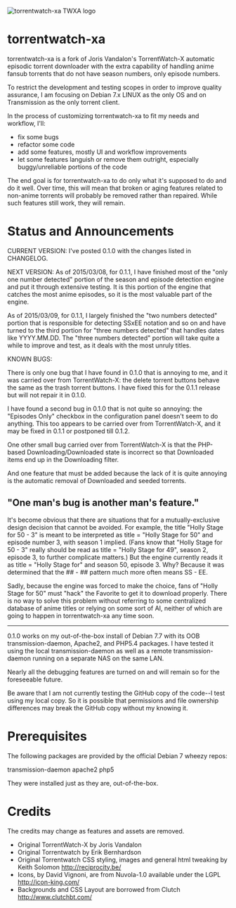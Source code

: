 ![torrentwatch-xa TWXA logo](http://silverlakecorp.com/torrentwatch-xa/torrentwatch-xa-logo144.png)

torrentwatch-xa
===============

torrentwatch-xa is a fork of Joris Vandalon's TorrentWatch-X automatic episodic torrent downloader with the extra capability of handling anime fansub torrents that do not have season numbers, only episode numbers.

To restrict the development and testing scopes in order to improve quality assurance, I am focusing on Debian 7.x LINUX as the only OS and on Transmission as the only torrent client.

In the process of customizing torrentwatch-xa to fit my needs and workflow, I'll:

- fix some bugs
- refactor some code
- add some features, mostly UI and workflow improvements
- let some features languish or remove them outright, especially buggy/unreliable portions of the code
 
The end goal is for torrentwatch-xa to do only what it's supposed to do and do it well. Over time, this will mean that broken or aging features related to non-anime torrents will probably be removed rather than repaired. While such features still work, they will remain.

Status and Announcements
===============

CURRENT VERSION: I've posted 0.1.0 with the changes listed in CHANGELOG.

NEXT VERSION: As of 2015/03/08, for 0.1.1, I have finished most of the "only one number detected" portion of the season and episode detection engine and put it through extensive testing.
It is this portion of the engine that catches the most anime episodes, so it is the most valuable part of the engine.

As of 2015/03/09, for 0.1.1, I largely finished the "two numbers detected" portion that is responsible for detecting SSxEE notation and so on and have turned to the third portion for "three numbers detected" that handles dates like YYYY.MM.DD. The "three numbers detected" portion will take quite a while to improve and test, as it deals with the most unruly titles.

KNOWN BUGS:

There is only one bug that I have found in 0.1.0 that is annoying to me, and it was carried over from TorrentWatch-X: the delete torrent buttons behave the same as the trash torrent buttons. I have fixed this for the 0.1.1 release but will not repair it in 0.1.0.

I have found a second bug in 0.1.0 that is not quite so annoying: the "Episodes Only" checkbox in the configuration panel doesn't seem to do anything. This too appears to be carried over from TorrentWatch-X, and it may be fixed in 0.1.1 or postponed till 0.1.2.

One other small bug carried over from TorrentWatch-X is that the PHP-based Downloading/Downloaded state is incorrect so that Downloaded items end up in the Downloading filter.

And one feature that must be added because the lack of it is quite annoying is the automatic removal of Downloaded and seeded torrents.

"One man's bug is another man's feature."
---

It's become obvious that there are situations that for a mutually-exclusive design decision that cannot be avoided. For example, the title "Holly Stage for 50 - 3" is meant to be interpreted as title = "Holly Stage for 50" and episode number 3, with season 1 implied.
(Fans know that "Holly Stage for 50 - 3" really should be read as title = "Holly Stage for 49", season 2, episode 3, to further complicate matters.)
But the engine currently reads it as title = "Holly Stage for" and season 50, episode 3. Why? Because it was determined that the ## - ## pattern much more often means SS - EE.

Sadly, because the engine was forced to make the choice, fans of "Holly Stage for 50" must "hack" the Favorite to get it to download properly. There is no way to solve this problem without referring to some centralized database of anime titles or relying on some sort of AI, neither of which are going to happen in torrentwatch-xa any time soon.

---

0.1.0 works on my out-of-the-box install of Debian 7.7 with its OOB transmission-daemon, Apache2, and PHP5.4 packages. I have tested it using the local transmission-daemon as well as a remote transmission-daemon running on a separate NAS on the same LAN.

Nearly all the debugging features are turned on and will remain so for the foreseeable future.

Be aware that I am not currently testing the GitHub copy of the code--I test using my local copy. So it is possible that permissions and file ownership differences may break the GitHub copy without my knowing it.

Prerequisites
===============

The following packages are provided by the official Debian 7 wheezy repos:

transmission-daemon
apache2
php5

They were installed just as they are, out-of-the-box.

Credits
===============

The credits may change as features and assets are removed.

- Original TorrentWatch-X by Joris Vandalon
- Original Torrentwatch by Erik Bernhardson
- Original Torrentwatch CSS styling, images and general html tweaking by Keith Solomon http://reciprocity.be/
- Icons, by David Vignoni, are from Nuvola-1.0 available under the LGPL http://icon-king.com/
- Backgrounds and CSS Layout are borrowed from Clutch http://www.clutchbt.com/
